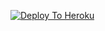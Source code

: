 [![Deploy To Heroku](https://www.herokucdn.com/deploy/button.svg)](https://heroku.com/deploy?template=https://github.com/Gopi474/Gopitxt)
